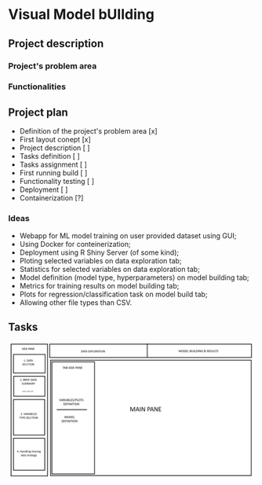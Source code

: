 # Visual Model bUIlding

## Project description

### Project's problem area

### Functionalities

## Project plan

- Definition of the project's problem area [x]
- First layout conept [x]
- Project description [ ]
- Tasks definition [ ]
- Tasks assignment [ ]
- First running build [ ]
- Functionality testing [ ]
- Deployment [ ]
- Containerization [?]

### Ideas

- Webapp for ML model training on user provided dataset using GUI;
- Using Docker for conteinerization;
- Deployment using R Shiny Server (of some kind);
- Ploting selected variables on data exploration tab;
- Statistics for selected variables on data exploration tab;
- Model definition (model type, hyperparameters) on model building tab;
- Metrics for training results on model building tab;
- Plots for regression/classification task on model build tab;
- Allowing other file types than CSV.

## Tasks

![Layout conept](/layout_concpet.png)